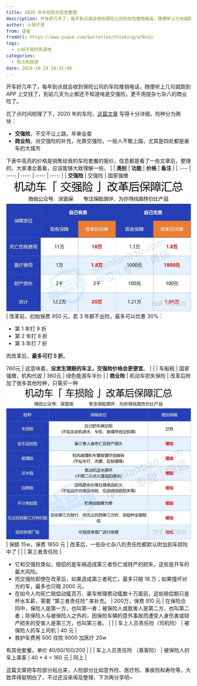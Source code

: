 ```yaml
---
title: 2020 年车险购买信息整理
description: 开车好几年了，每年到点就会收到保险公司的车险推销电话，随便听上几句就跑到 APP 上交钱了，到前几天为止都还不知道啥是交强险，更不用提杂七杂八的商业险了。花了点时间梳理了下，2020 年的车险，这篇文章 写得十分详细，险种分为两块：交强险，不交不让上路，年审会查商业险，对交强险的补充，光靠交强...
author: 小胡子哥
from: 语雀
fromUrl: https://www.yuque.com/barretlee/thinking/uf6n2u
tags:
  - 小胡子哥的思源地
categories:
  - 观点和感想
date: 2020-10-29 10:31:49
---
```


开车好几年了，每年到点就会收到保险公司的车险推销电话，随便听上几句就跑到 APP 上交钱了，到前几天为止都还不知道啥是交强险，更不用提杂七杂八的商业险了。


花了点时间梳理了下，2020 年的车险，[这篇文章](https://www.zhihu.com/question/291667473/answer/1447595444) 写得十分详细，险种分为两块：


- **交强险**，不交不让上路，年审会查
- **商业险**，对交强险的补充，光靠交强险，一般人不敢上路，尤其是四处都是豪车的大城市



下表中高亮的价格是销售给我的车险套餐的报价，信息都是看了一些文章后，整理的，大家凑合着看，应该能够大致理解一些。
|  | **类别** | **功能** | **价格** | **备注** |
| :--- | :---: | :---: | :---: | :---: |
| **交强险** | 交强险 | 国家强缴
![image.png](../blogimgs/2020/10/29/1603790562560-cf107054-10ef-484d-a34e-874209d9482e.png) | 改革前，初始保费 950 元，若 3 年都不出险，最多可以优惠 30%：
- 第 1 年打 9 折
- 第 2 年打 8 折
- 第 3 年打 7 折

而改革后，**最多可打 5 折**。

760元
 | 这意味着，**没发生理赔的车主，交强险价格会更便宜**。 |
|  | 车船税 | 国家强缴，机构代收 | 360元 | 绿色能源车半价 |
| **商业险** | 机动车损失保险 | 改革后附加了很多其他险种，只需买一种![image.png](../blogimgs/2020/10/29/1603790901466-23cc6d36-f00d-49fb-9733-90dd71c1e460.png) | 保额 15w，保费 1850 元 | 改革后，一些杂七杂八的责任险都默认附加到车损险中了 |
|  | 第三者责任险 | 
- 它和交强险类似，赔偿的是车祸造成第三者伤亡或财产的损失，这些是开车的最大风险。
- 而交强险即使在改革后，如果造成第三者死亡，最多只赔 18 万；如果撞坏对方的车，最多也只赔 2000 元。
- 在如今人均死亡赔偿动辄百万、豪车修理费动辄数十万面前，这些赔偿额只是杯水车薪，需要 “第三者责任险” 来补充。
 | 200万，保费 910 元 | 在保险合同中，保险人是第一方，也叫第一者；被保险人或致害人是第二方，也叫第二者；除保险人与被保险人之外的，因保险车辆的意外事故而遭受人身伤害或财产损失的受害人是第三方，也叫第三者。 |
|  | 车上人员责任险（司机险） | 被保险人的车上司机 | 40 元 | 
- 救护车费用 500 住院 9000 加医疗 20w

有其他套餐，单价 40/60/100/200 |
|  | 车上人员责任险&nbsp;（乘客险）
 | 被保险人的车上乘客 | 40 * 4 = 160 元 | 同上 |



这篇文章把车险部分贴出来，人险部分比如意外险、医疗险、重疾险和寿险等，大致弄得挺明白了，不过还没来得及整理，下次再分享吧~
